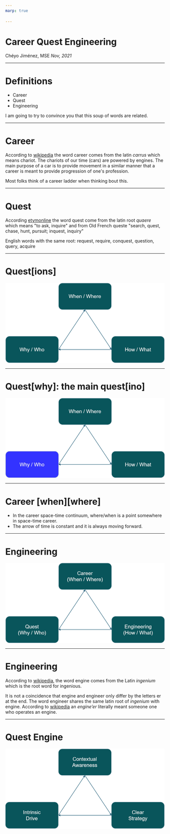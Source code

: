 ```yaml
---
marp: true

---
```


# Career Quest Engineering

Chéyo Jiménez, MSE
_Nov, 2021_

---

# Definitions
- Career
- Quest
- Engineering

I am going to try to convince you that this soup of words are related. 

---

# Career

According to [wikipedia](https://en.wikipedia.org/wiki/Career#Etymology) the word career comes from the latin _carrus_ which means chariot. The chariots of our time (cars) are powered by engines. The main purpose of a car is to provide movement in a similar manner that a career is meant to provide progression of one's profession.

Most folks think of a career ladder when thinking bout this. 

---

# Quest

According [etymonline](https://www.etymonline.com/word/quest) the word quest come from the latin root _quaere_ which means "to ask, inquire" and from Old French queste "search, quest, chase, hunt, pursuit; inquest, inquiry"

English words with the same root:
request, require, conquest, question, query, acquire

---

# Quest[ions]

![](../media/synergies_questions.png)

---

# Quest[why]: the main quest[ino]

![](../media/synergies_questions_why.png)

---

# Career [when][where] 

* In the career space-time continuum, where/when is a point somewhere in space-time career. 
* The arrow of time is constant and it is always moving forward.

---

# Engineering
![](../media/synergies_career.png)

---

# Engineering

According to [wikipedia](https://en.wikipedia.org/wiki/Engine#Terminology), the word engine comes from the Latin  _ingenium_ which is the root word for ingenious.

It is not a coincidence that engine and engineer only differ by the letters er at the end. The word engineer shares the same latin root of _ingenium_ with engine. According to [wikipedia](https://en.wikipedia.org/wiki/History_of_engineering) an _engine’er_ literally meant someone one who operates an engine.

---

# Quest Engine

![](../media/synergies.png)
